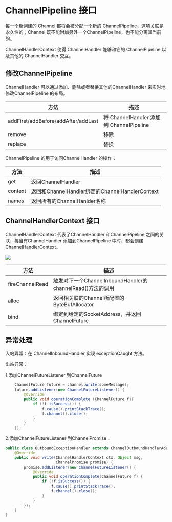 # ChannelPipeline 接口

每一个新创建的 Channel 都将会被分配一个新的 ChannelPipeline，这项关联是永久性的；Channel 既不能附加另外一个ChannelPipeline，也不能分离其当前的。

ChannelHandlerContext 使得 ChannelHandler 能够和它的 ChannelPipeline 以及其他的 ChannelHandler 交互。

## 修改ChannelPipeline

ChannelHandler 可以通过添加、删除或者替换其他的ChannelHandler 来实时地修改ChannelPipeline 的布局。

| 方法                                | 描述                                     |
| ----------------------------------- | ---------------------------------------- |
| addFirst/addBefore/addAfter/addLast | 将 ChannelHandler 添加到 ChannelPipeline |
| remove                              | 移除                                     |
| replace                             | 替换                                     |

ChannelPipeline 的用于访问ChannelHandler 的操作：

| 方法    | 描述                                            |
| ------- | ----------------------------------------------- |
| get     | 返回ChannelHandler                              |
| context | 返回和ChannelHandler绑定的ChannelHandlerContext |
| names   | 返回所有的ChannelHanlder名称                    |

## ChannelHandlerContext 接口

ChannelHandlerContext 代表了ChannelHandler 和ChannelPipeline 之间的关联，每当有ChannelHandler 添加到ChannelPipeline 中时，都会创建ChannelHandlerContext。

![](http://img.topjavaer.cn/img/netty1.png)

| 方法            | 描述                                                       |
| --------------- | ---------------------------------------------------------- |
| fireChannelRead | 触发对下一个ChannelInboundHandler的channelRead()方法的调用 |
| alloc           | 返回相关联的Channel所配置的ByteBufAllocator                |
| bind            | 绑定到给定的SocketAddress，并返回ChannelFuture             |

## 异常处理

入站异常：在 ChannelInboundHandler 实现 exceptionCaught 方法。

出站异常：

1.添加ChannelFutureListener 到ChannelFuture

```java
    ChannelFuture future = channel.write(someMessage);
    future.addListener(new ChannelFutureListener() {
        @Override
        public void operationComplete (ChannelFuture f){
            if (!f.isSuccess()) {
                f.cause().printStackTrace();
                f.channel().close();
            }
        }
    });
```

2.添加ChannelFutureListener 到ChannelPromise：

```java
public class OutboundExceptionHandler extends ChannelOutboundHandlerAdapter {
    @Override
    public void write(ChannelHandlerContext ctx, Object msg,
                      ChannelPromise promise) {
        promise.addListener(new ChannelFutureListener() {
            @Override
            public void operationComplete(ChannelFuture f) {
                if (!f.isSuccess()) {
                    f.cause().printStackTrace();
                    f.channel().close();
                }
            }
        });
    }
}
```




